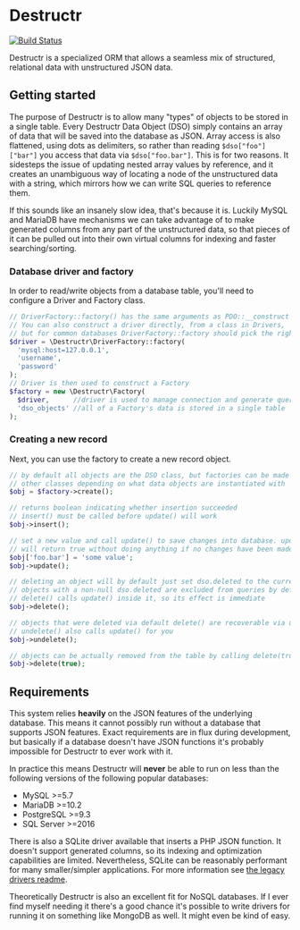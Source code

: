 # Destructr

[![Build Status](https://travis-ci.org/jobyone/destructr.svg?branch=main)](https://travis-ci.org/jobyone/destructr)

Destructr is a specialized ORM that allows a seamless mix of structured, relational data with unstructured JSON data.

## Getting started

The purpose of Destructr is to allow many "types" of objects to be stored in a single table.
Every Destructr Data Object (DSO) simply contains an array of data that will be saved into the database as JSON.
Array access is also flattened, using dots as delimiters, so rather than reading `$dso["foo"]["bar"]` you access that data via `$dso["foo.bar"]`.
This is for two reasons.
It sidesteps the issue of updating nested array values by reference, and it creates an unambiguous way of locating a node of the unstructured data with a string, which mirrors how we can write SQL queries to reference them.

If this sounds like an insanely slow idea, that's because it is.
Luckily MySQL and MariaDB have mechanisms we can take advantage of to make generated columns from any part of the unstructured data, so that pieces of it can be pulled out into their own virtual columns for indexing and faster searching/sorting.

### Database driver and factory

In order to read/write objects from a database table, you'll need to configure a Driver and Factory class.

```php
// DriverFactory::factory() has the same arguments as PDO::__construct
// You can also construct a driver directly, from a class in Drivers,
// but for common databases DriverFactory::factory should pick the right class
$driver = \Destructr\DriverFactory::factory(
  'mysql:host=127.0.0.1',
  'username',
  'password'
);
// Driver is then used to construct a Factory
$factory = new \Destructr\Factory(
  $driver,      //driver is used to manage connection and generate queries
  'dso_objects' //all of a Factory's data is stored in a single table
);
```

### Creating a new record

Next, you can use the factory to create a new record object.

```php
// by default all objects are the DSO class, but factories can be made to use
// other classes depending on what data objects are instantiated with
$obj = $factory->create();

// returns boolean indicating whether insertion succeeded
// insert() must be called before update() will work
$obj->insert();

// set a new value and call update() to save changes into database. update()
// will return true without doing anything if no changes have been made.
$obj['foo.bar'] = 'some value';
$obj->update();

// deleting an object will by default just set dso.deleted to the current time
// objects with a non-null dso.deleted are excluded from queries by default
// delete() calls update() inside it, so its effect is immediate
$obj->delete();

// objects that were deleted via default delete() are recoverable via undelete()
// undelete() also calls update() for you
$obj->undelete();

// objects can be actually removed from the table by calling delete(true)
$obj->delete(true);
```

## Requirements

This system relies **heavily** on the JSON features of the underlying database.
This means it cannot possibly run without a database that supports JSON features.
Exact requirements are in flux during development, but basically if a database doesn't have JSON functions it's probably impossible for Destructr to ever work with it.

In practice this means Destructr will **never** be able to run on less than the following versions of the following popular databases:

* MySQL >=5.7
* MariaDB >=10.2
* PostgreSQL >=9.3
* SQL Server >=2016

There is also a SQLite driver available that inserts a PHP JSON function.
It doesn't support generated columns, so its indexing and optimization capabilities are limited.
Nevertheless, SQLite can be reasonably performant for many smaller/simpler applications.
For more information see [the legacy drivers readme](src/LegacyDrivers/README.md).

Theoretically Destructr is also an excellent fit for NoSQL databases.
If I ever find myself needing it there's a good chance it's possible to write drivers for running it on something like MongoDB as well.
It might even be kind of easy.
